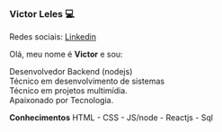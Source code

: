 ### Victor Leles 💻

Redes sociais: <a href="https://www.linkedin.com/in/victor-leles-b4133b57/">Linkedin</a>

Olá, meu nome é <strong>Victor</strong> e sou:

Desenvolvedor Backend (nodejs)</br>
Técnico em desenvolvimento de sistemas </br>
Técnico em projetos multimídia.</br>
Apaixonado por Tecnologia. 


<strong>Conhecimentos</strong>
HTML - CSS - JS/node - Reactjs - Sql
  
